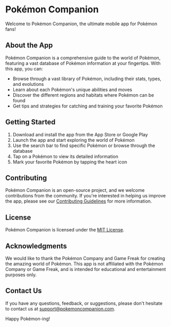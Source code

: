 **Pokémon Companion**
=====================

Welcome to Pokémon Companion, the ultimate mobile app for Pokémon fans!

**About the App**
---------------

Pokémon Companion is a comprehensive guide to the world of Pokémon, featuring a vast database of Pokémon information at your fingertips. With this app, you can:

* Browse through a vast library of Pokémon, including their stats, types, and evolutions
* Learn about each Pokémon's unique abilities and moves
* Discover the different regions and habitats where Pokémon can be found
* Get tips and strategies for catching and training your favorite Pokémon

**Getting Started**
-------------------

1. Download and install the app from the App Store or Google Play
2. Launch the app and start exploring the world of Pokémon
3. Use the search bar to find specific Pokémon or browse through the database
4. Tap on a Pokémon to view its detailed information
5. Mark your favorite Pokémon by tapping the heart icon

**Contributing**
--------------

Pokémon Companion is an open-source project, and we welcome contributions from the community. If you're interested in helping us improve the app, please see our [Contributing Guidelines](CONTRIBUTING.md) for more information.

**License**
---------

Pokémon Companion is licensed under the [MIT License](LICENSE.md).

**Acknowledgments**
----------------

We would like to thank the Pokémon Company and Game Freak for creating the amazing world of Pokémon. This app is not affiliated with the Pokémon Company or Game Freak, and is intended for educational and entertainment purposes only.

**Contact Us**
--------------

If you have any questions, feedback, or suggestions, please don't hesitate to contact us at [support@pokemoncompanion.com](mailto:support@pokemoncompanion.com).

Happy Pokémon-ing!
